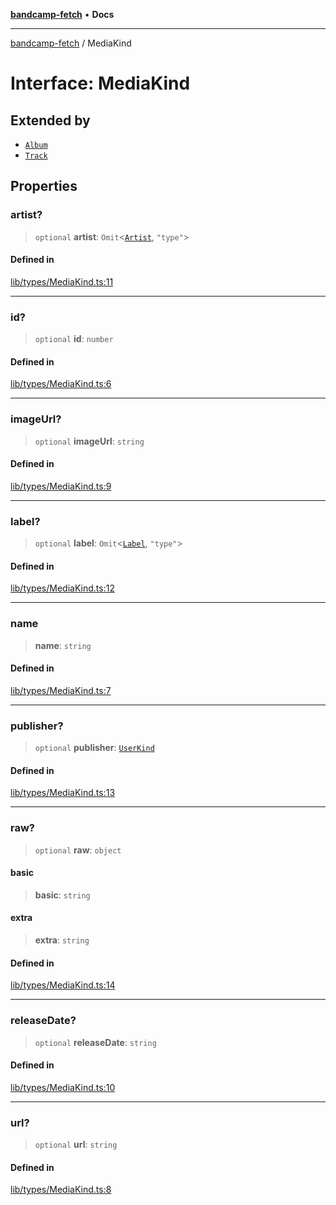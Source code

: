 [**bandcamp-fetch**](../README.md) • **Docs**

***

[bandcamp-fetch](../README.md) / MediaKind

# Interface: MediaKind

## Extended by

- [`Album`](Album.md)
- [`Track`](Track.md)

## Properties

### artist?

> `optional` **artist**: `Omit`\<[`Artist`](Artist.md), `"type"`\>

#### Defined in

[lib/types/MediaKind.ts:11](https://github.com/patrickkfkan/bandcamp-fetch/blob/be622bf87b8ac66e98b356306b6a650b7972970c/src/lib/types/MediaKind.ts#L11)

***

### id?

> `optional` **id**: `number`

#### Defined in

[lib/types/MediaKind.ts:6](https://github.com/patrickkfkan/bandcamp-fetch/blob/be622bf87b8ac66e98b356306b6a650b7972970c/src/lib/types/MediaKind.ts#L6)

***

### imageUrl?

> `optional` **imageUrl**: `string`

#### Defined in

[lib/types/MediaKind.ts:9](https://github.com/patrickkfkan/bandcamp-fetch/blob/be622bf87b8ac66e98b356306b6a650b7972970c/src/lib/types/MediaKind.ts#L9)

***

### label?

> `optional` **label**: `Omit`\<[`Label`](Label.md), `"type"`\>

#### Defined in

[lib/types/MediaKind.ts:12](https://github.com/patrickkfkan/bandcamp-fetch/blob/be622bf87b8ac66e98b356306b6a650b7972970c/src/lib/types/MediaKind.ts#L12)

***

### name

> **name**: `string`

#### Defined in

[lib/types/MediaKind.ts:7](https://github.com/patrickkfkan/bandcamp-fetch/blob/be622bf87b8ac66e98b356306b6a650b7972970c/src/lib/types/MediaKind.ts#L7)

***

### publisher?

> `optional` **publisher**: [`UserKind`](UserKind.md)

#### Defined in

[lib/types/MediaKind.ts:13](https://github.com/patrickkfkan/bandcamp-fetch/blob/be622bf87b8ac66e98b356306b6a650b7972970c/src/lib/types/MediaKind.ts#L13)

***

### raw?

> `optional` **raw**: `object`

#### basic

> **basic**: `string`

#### extra

> **extra**: `string`

#### Defined in

[lib/types/MediaKind.ts:14](https://github.com/patrickkfkan/bandcamp-fetch/blob/be622bf87b8ac66e98b356306b6a650b7972970c/src/lib/types/MediaKind.ts#L14)

***

### releaseDate?

> `optional` **releaseDate**: `string`

#### Defined in

[lib/types/MediaKind.ts:10](https://github.com/patrickkfkan/bandcamp-fetch/blob/be622bf87b8ac66e98b356306b6a650b7972970c/src/lib/types/MediaKind.ts#L10)

***

### url?

> `optional` **url**: `string`

#### Defined in

[lib/types/MediaKind.ts:8](https://github.com/patrickkfkan/bandcamp-fetch/blob/be622bf87b8ac66e98b356306b6a650b7972970c/src/lib/types/MediaKind.ts#L8)
